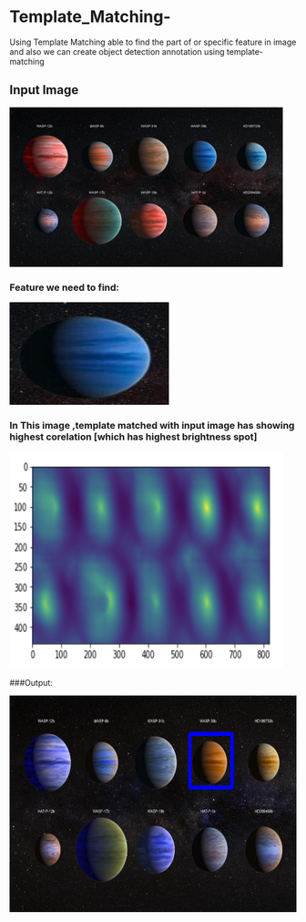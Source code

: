 # Template_Matching-

Using Template Matching able to find the part of or specific feature in image and also we can create object detection annotation using template-matching 

## Input Image

<img src="./assets/b.jpg" width="480" height="280"/> 


### Feature we need to find:

<img src="./assets/a.jpg" width="280" height="180"/> 

### In This image ,template matched with input image has showing highest corelation [which has highest brightness spot]

<img src="./assets/intr.png" width="480" height="380"/>

###Output:

<img src="./assets/result.png" width="520" height="380"/>

